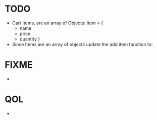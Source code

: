 # TODO

- Cart Items, are an array of Objects:
  Item = {
  - name
  - price
  - quantity
    }
- Since Items are an array of objects
  update the add item function to:

# FIXME

-

# QOL

-
